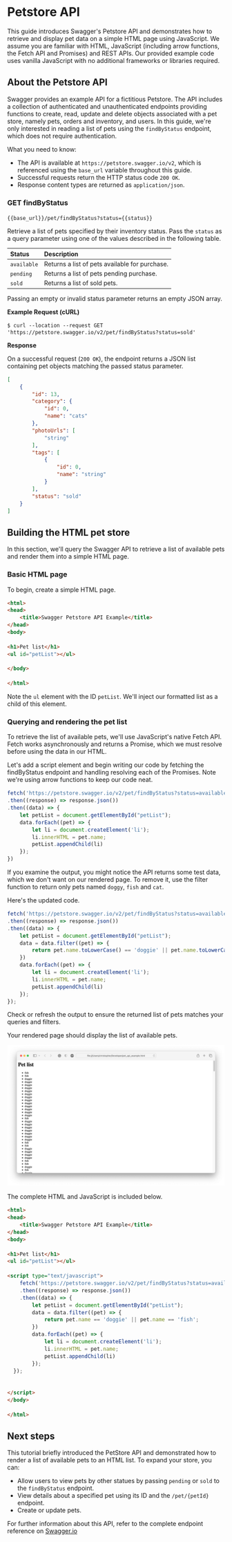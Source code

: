 # Petstore API

This guide introduces Swagger's Petstore API and demonstrates how to retrieve and display pet data on a simple HTML page using JavaScript. We assume you are familiar with HTML, JavaScript (including arrow functions, the Fetch API and Promises) and REST APIs. Our provided example code uses vanilla JavaScript with no additional frameworks or libraries required.

## About the Petstore API

Swagger provides an example API for a fictitious Petstore. The API includes a collection of authenticated and unauthenticated endpoints providing functions to create, read, update and delete objects associated with a pet store, namely pets, orders and inventory, and users. In this guide, we're only interested in reading a list of pets using the `findByStatus` endpoint, which does not require authentication.

What you need to know:

* The API is available at `https://petstore.swagger.io/v2`, which is referenced using the `base_url` variable throughout this guide.
* Successful requests return the HTTP status code `200 OK`.
* Response content types are returned as `application/json`.


### GET findByStatus

`{{base_url}}/pet/findByStatus?status={{status}}`

Retrieve a list of pets specified by their inventory status. Pass the `status` as a query parameter using one of the values described in the following table.


| Status | Description |
| :----- | :------- |
| `available` | Returns a list of pets available for purchase. |
| `pending` | Returns a list of pets pending purchase. |
| `sold` | Returns a list of sold pets. |

Passing an empty or invalid status parameter returns an empty JSON array.

**Example Request (cURL)**


``` curl
$ curl --location --request GET 'https://petstore.swagger.io/v2/pet/findByStatus?status=sold'
```

**Response**

On a successful request (`200 OK`), the endpoint returns a JSON list containing pet objects matching the passed status parameter. 

``` json
[
    {
        "id": 13,
        "category": {
            "id": 0,
            "name": "cats"
        },
        "photoUrls": [
            "string"
        ],
        "tags": [
            {
                "id": 0,
                "name": "string"
            }
        ],
        "status": "sold"
    }
]
```

## Building the HTML pet store

In this section, we'll query the Swagger API to retrieve a list of available pets and render them into a simple HTML page.

### Basic HTML page

To begin, create a simple HTML page.

```html
<html>
<head>
    <title>Swagger Petstore API Example</title>
</head>
<body>

<h1>Pet list</h1>
<ul id="petList"></ul>

</body>

</html>
```

Note the `ul` element with the ID `petList`. We'll inject our formatted list as a child of this element.

### Querying and rendering the pet list

To retrieve the list of available pets, we'll use JavaScript's native Fetch API. Fetch works asynchronously and returns a Promise, which we must resolve before using the data in our HTML.

Let's add a script element and begin writing our code by fetching the findByStatus endpoint and handling resolving each of the Promises. Note we're using arrow functions to keep our code neat.

```javascript
fetch('https://petstore.swagger.io/v2/pet/findByStatus?status=available')
.then((response) => response.json())
.then((data) => {
    let petList = document.getElementById("petList");
    data.forEach((pet) => {
        let li = document.createElement('li');
        li.innerHTML = pet.name;
        petList.appendChild(li)
    });
})
```

If you examine the output, you might notice the API returns some test data, which we don't want on our rendered page. To remove it, use the filter function to return only pets named `doggy`, `fish` and `cat`.

Here's the updated code.

``` javascript
fetch('https://petstore.swagger.io/v2/pet/findByStatus?status=available')
.then((response) => response.json())
.then((data) => {
    let petList = document.getElementById("petList");
    data = data.filter((pet) => {
        return pet.name.toLowerCase() == 'doggie' || pet.name.toLowerCase() == 'fish' || pet.name.toLowerCase() == 'cat';
    })
    data.forEach((pet) => {
        let li = document.createElement('li');
        li.innerHTML = pet.name;
        petList.appendChild(li)
    });
});
```
Check or refresh the output to ensure the returned list of pets matches your queries and filters.

Your rendered page should display the list of available pets.

![Final HTML page](images/list.png)

The complete HTML and JavaScript is included below.


```html 
<html>
<head>
    <title>Swagger Petstore API Example</title>
</head>
<body>

<h1>Pet list</h1>
<ul id="petList"></ul>

<script type="text/javascript">
    fetch('https://petstore.swagger.io/v2/pet/findByStatus?status=available')
    .then((response) => response.json())
    .then((data) => {
        let petList = document.getElementById("petList");
        data = data.filter((pet) => {
            return pet.name == 'doggie' || pet.name == 'fish';
        })
        data.forEach((pet) => {
            let li = document.createElement('li');
            li.innerHTML = pet.name;
            petList.appendChild(li)
        });
  });
  

</script>
</body>

</html>
```

## Next steps

This tutorial briefly introduced the PetStore API and demonstrated how to render a list of available pets to an HTML list. To expand your store, you can:

* Allow users to view pets by other statues by passing `pending` or `sold` to the `findByStatus` endpoint.
* View details about a specified pet using its ID and the `/pet/{petId}` endpoint.
* Create or update pets.

For further information about this API, refer to the complete endpoint reference on [Swagger.io](https://petstore.swagger.io/#/)